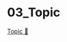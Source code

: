 # 03_Topic

[Topic &#128279;](https://alison.com/topic/learn/84294/topic-a-demo-2-security-fundamentals-part-2)
